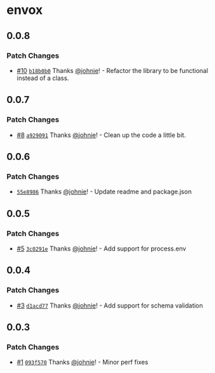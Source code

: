 # envox

## 0.0.8

### Patch Changes

- [#10](https://github.com/johnie/envox/pull/10) [`b18b0b0`](https://github.com/johnie/envox/commit/b18b0b0f2a49c8d6141f10cc6a617a12ee7a0e18) Thanks [@johnie](https://github.com/johnie)! - Refactor the library to be functional instead of a class.

## 0.0.7

### Patch Changes

- [#8](https://github.com/johnie/envox/pull/8) [`a929091`](https://github.com/johnie/envox/commit/a929091a41f051641ef7be49d815219f0ebb7f81) Thanks [@johnie](https://github.com/johnie)! - Clean up the code a little bit.

## 0.0.6

### Patch Changes

- [`55e8986`](https://github.com/johnie/envox/commit/55e8986eb38b5fe553b24af5f3a0634caae75131) Thanks [@johnie](https://github.com/johnie)! - Update readme and package.json

## 0.0.5

### Patch Changes

- [#5](https://github.com/johnie/envox/pull/5) [`3c0291e`](https://github.com/johnie/envox/commit/3c0291e94c933a0c518568bd3e810c07645446e2) Thanks [@johnie](https://github.com/johnie)! - Add support for process.env

## 0.0.4

### Patch Changes

- [#3](https://github.com/johnie/envox/pull/3) [`d1acd77`](https://github.com/johnie/envox/commit/d1acd7727d4ccdeb14c9a554c9c28847bda3df31) Thanks [@johnie](https://github.com/johnie)! - Add support for schema validation

## 0.0.3

### Patch Changes

- [#1](https://github.com/johnie/envox/pull/1) [`093f570`](https://github.com/johnie/envox/commit/093f570f93873b01e338e701ee4b897d438c636d) Thanks [@johnie](https://github.com/johnie)! - Minor perf fixes
